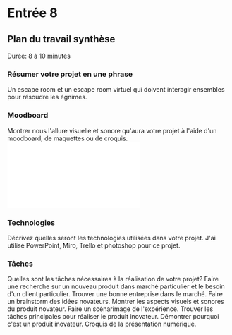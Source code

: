 # Entrée 8
## Plan du travail synthèse
Durée: 8 à 10 minutes

### Résumer votre projet en une phrase
Un escape room et un escape room virtuel qui doivent interagir ensembles pour résoudre les égnimes.

### Moodboard
Montrer nous l'allure visuelle et sonore qu'aura votre projet à l'aide d'un moodboard, de maquettes ou de croquis. 
![image1](images/image_1.pgn)

### Technologies
Décrivez quelles seront les technologies utilisées dans votre projet. 
J'ai utilisé PowerPoint, Miro, Trello et photoshop pour ce projet.

### Tâches
Quelles sont les tâches nécessaires à la réalisation de votre projet? 
Faire une recherche sur un nouveau produit dans marché particulier et le besoin d'un client particulier. Trouver une bonne entreprise dans le marché. Faire un brainstorm des idées novateurs. Montrer les aspects visuels et sonores du produit novateur. Faire un scénarimage de l'expérience. Trouver les tâches principales pour réaliser le produit inovateur. Démontrer pourquoi c'est un produit inovateur. Croquis de la présentation numérique.

